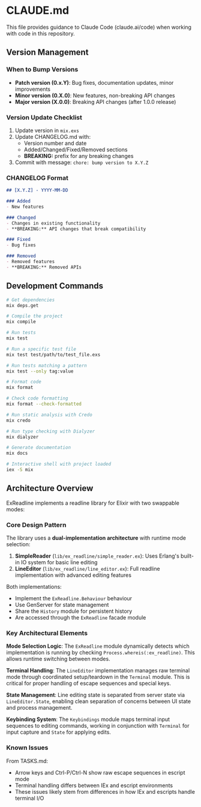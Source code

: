 # CLAUDE.md

This file provides guidance to Claude Code (claude.ai/code) when working with code in this repository.

## Version Management

### When to Bump Versions
- **Patch version (0.x.Y)**: Bug fixes, documentation updates, minor improvements
- **Minor version (0.X.0)**: New features, non-breaking API changes
- **Major version (X.0.0)**: Breaking API changes (after 1.0.0 release)

### Version Update Checklist
1. Update version in `mix.exs`
2. Update CHANGELOG.md with:
   - Version number and date
   - Added/Changed/Fixed/Removed sections
   - **BREAKING:** prefix for any breaking changes
3. Commit with message: `chore: bump version to X.Y.Z`

### CHANGELOG Format
```markdown
## [X.Y.Z] - YYYY-MM-DD

### Added
- New features

### Changed
- Changes in existing functionality
- **BREAKING:** API changes that break compatibility

### Fixed
- Bug fixes

### Removed
- Removed features
- **BREAKING:** Removed APIs
```

## Development Commands

```bash
# Get dependencies
mix deps.get

# Compile the project
mix compile

# Run tests
mix test

# Run a specific test file
mix test test/path/to/test_file.exs

# Run tests matching a pattern
mix test --only tag:value

# Format code
mix format

# Check code formatting
mix format --check-formatted

# Run static analysis with Credo
mix credo

# Run type checking with Dialyzer
mix dialyzer

# Generate documentation
mix docs

# Interactive shell with project loaded
iex -S mix
```

## Architecture Overview

ExReadline implements a readline library for Elixir with two swappable modes:

### Core Design Pattern

The library uses a **dual-implementation architecture** with runtime mode selection:

1. **SimpleReader** (`lib/ex_readline/simple_reader.ex`): Uses Erlang's built-in IO system for basic line editing
2. **LineEditor** (`lib/ex_readline/line_editor.ex`): Full readline implementation with advanced editing features

Both implementations:
- Implement the `ExReadline.Behaviour` behaviour
- Use GenServer for state management
- Share the `History` module for persistent history
- Are accessed through the `ExReadline` facade module

### Key Architectural Elements

**Mode Selection Logic**: The `ExReadline` module dynamically detects which implementation is running by checking `Process.whereis(:ex_readline)`. This allows runtime switching between modes.

**Terminal Handling**: The `LineEditor` implementation manages raw terminal mode through coordinated setup/teardown in the `Terminal` module. This is critical for proper handling of escape sequences and special keys.

**State Management**: Line editing state is separated from server state via `LineEditor.State`, enabling clean separation of concerns between UI state and process management.

**Keybinding System**: The `Keybindings` module maps terminal input sequences to editing commands, working in conjunction with `Terminal` for input capture and `State` for applying edits.

### Known Issues

From TASKS.md:
- Arrow keys and Ctrl-P/Ctrl-N show raw escape sequences in escript mode
- Terminal handling differs between IEx and escript environments
- These issues likely stem from differences in how IEx and escripts handle terminal I/O